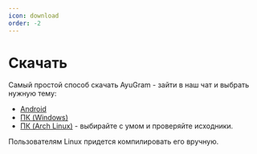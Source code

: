 ```yaml
---
icon: download
order: -2
---
```


# Скачать

Самый простой способ скачать AyuGram - зайти в наш чат и выбрать нужную тему:

- [Android](https://t.me/ayugramchat/1238)
- [ПК (Windows)](https://t.me/ayugramchat/12788)
- [ПК (Arch Linux)](https://aur.archlinux.org/packages?O=0&K=ayugram) - выбирайте с умом и проверяйте исходники.

Пользователям Linux придется компилировать его вручную.
